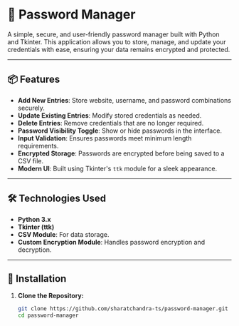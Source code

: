 # 🔐 Password Manager

A simple, secure, and user-friendly password manager built with Python and Tkinter. This application allows you to store, manage, and update your credentials with ease, ensuring your data remains encrypted and protected.

---

## 📦 Features

- **Add New Entries**: Store website, username, and password combinations securely.
- **Update Existing Entries**: Modify stored credentials as needed.
- **Delete Entries**: Remove credentials that are no longer required.
- **Password Visibility Toggle**: Show or hide passwords in the interface.
- **Input Validation**: Ensures passwords meet minimum length requirements.
- **Encrypted Storage**: Passwords are encrypted before being saved to a CSV file.
- **Modern UI**: Built using Tkinter's `ttk` module for a sleek appearance.

---

## 🛠️ Technologies Used

- **Python 3.x**
- **Tkinter (ttk)**
- **CSV Module**: For data storage.
- **Custom Encryption Module**: Handles password encryption and decryption.

---

## 🚀 Installation

1. **Clone the Repository:**

   ```bash
   git clone https://github.com/sharatchandra-ts/password-manager.git
   cd password-manager
